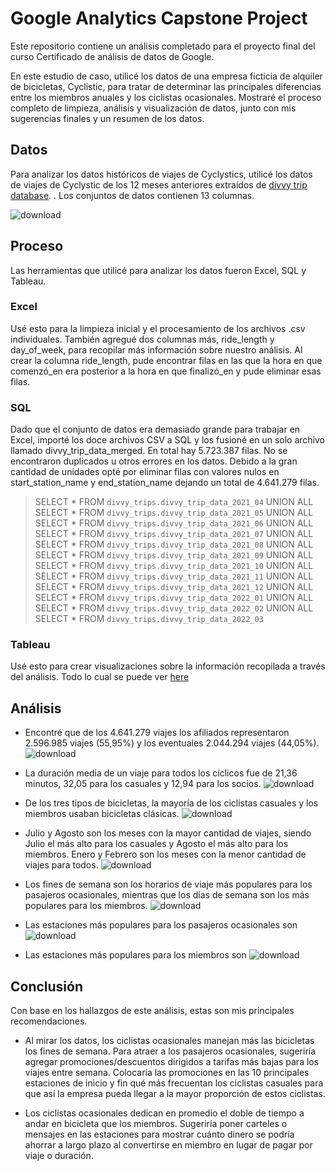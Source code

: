 # Google Analytics Capstone Project

Este repositorio contiene un análisis completado para el proyecto final del curso Certificado de análisis de datos de Google.

En este estudio de caso, utilicé los datos de una empresa ficticia de alquiler de bicicletas, Cyclistic, para tratar de determinar las principales diferencias entre los miembros anuales y los ciclistas ocasionales. Mostraré el proceso completo de limpieza, análisis y visualización de datos, junto con mis sugerencias finales y un resumen de los datos.

## Datos

Para analizar los datos históricos de viajes de Cyclystics, utilicé los datos de viajes de Cyclystic de los 12 meses anteriores extraídos de [divvy trip database](https://divvy-tripdata.s3.amazonaws.com/index.html). . Los conjuntos de datos contienen 13 columnas.

![download](https://user-images.githubusercontent.com/105673465/186822412-807f4511-3e11-40fd-aa87-8970215e2fc0.png)

## Proceso

Las herramientas que utilicé para analizar los datos fueron Excel, SQL y Tableau.

### Excel

Usé esto para la limpieza inicial y el procesamiento de los archivos .csv individuales. También agregué dos columnas más, ride_length y day_of_week, para recopilar más información sobre nuestro análisis. Al crear la columna ride_length, pude encontrar filas en las que la hora en que comenzó_en era posterior a la hora en que finalizó_en y pude eliminar esas filas.

### SQL

Dado que el conjunto de datos era demasiado grande para trabajar en Excel, importé los doce archivos CSV a SQL y los fusioné en un solo archivo llamado divvy_trip_data_merged. En total hay 5.723.387 filas. No se encontraron duplicados u otros errores en los datos. Debido a la gran cantidad de unidades opté por eliminar filas con valores nulos en start_station_name y end_station_name dejando un total de 4.641.279 filas.

>SELECT * 
FROM `divvy_trips.divvy_trip_data_2021_04`
UNION ALL
SELECT * 
FROM `divvy_trips.divvy_trip_data_2021_05`
UNION ALL
SELECT * 
FROM `divvy_trips.divvy_trip_data_2021_06`
UNION ALL
SELECT * 
FROM `divvy_trips.divvy_trip_data_2021_07`
UNION ALL
SELECT * 
FROM `divvy_trips.divvy_trip_data_2021_08`
UNION ALL
SELECT * 
FROM `divvy_trips.divvy_trip_data_2021_09`
UNION ALL
SELECT * 
FROM `divvy_trips.divvy_trip_data_2021_10`
UNION ALL
SELECT * 
FROM `divvy_trips.divvy_trip_data_2021_11`
UNION ALL
SELECT * 
FROM `divvy_trips.divvy_trip_data_2021_12`
UNION ALL
SELECT * 
FROM `divvy_trips.divvy_trip_data_2022_01`
UNION ALL
SELECT * 
FROM `divvy_trips.divvy_trip_data_2022_02`
UNION ALL
SELECT * 
FROM `divvy_trips.divvy_trip_data_2022_03`

### Tableau

Usé esto para crear visualizaciones sobre la información recopilada a través del análisis. Todo lo cual se puede ver [here](https://public.tableau.com/app/profile/gonzalo.chimal/viz/Caso1Google-Cyclistic/AverageRideLengthMonth)

## Análisis

* Encontré que de los 4.641.279 viajes los afiliados representaron 2.596.985 viajes (55,95%) y los eventuales 2.044.294 viajes (44,05%).
![download](https://user-images.githubusercontent.com/105673465/186812991-fc5c8fc9-ad9f-4e58-8a19-3c27600b3a1c.png)

* La duración media de un viaje para todos los cíclicos fue de 21,36 minutos, 32,05 para los casuales y 12,94 para los socios.
![download](https://user-images.githubusercontent.com/105673465/186813008-04f72dd0-b3c8-4432-9889-70aadcfa203c.png)

* De los tres tipos de bicicletas, la mayoría de los ciclistas casuales y los miembros usaban bicicletas clásicas.
![download](https://user-images.githubusercontent.com/105673465/186813027-b84d373e-d46b-4f55-822e-1024b63930de.png)

* Julio y Agosto son los meses con la mayor cantidad de viajes, siendo Julio el más alto para los casuales y Agosto el más alto para los miembros. Enero y Febrero son los meses con la menor cantidad de viajes para todos.
![download](https://user-images.githubusercontent.com/105673465/186813055-8d4505bb-1137-419c-be05-7dde5611a769.png)

* Los fines de semana son los horarios de viaje más populares para los pasajeros ocasionales, mientras que los días de semana son los más populares para los miembros.
![download](https://user-images.githubusercontent.com/105673465/186813067-70ddd363-a843-4af5-9b05-8f4bd9a7c3e9.png)

* Las estaciones más populares para los pasajeros ocasionales son 
![download](https://user-images.githubusercontent.com/105673465/186812667-df1ffd17-e27c-489c-a912-fff61c3a36bd.png)

* Las estaciones más populares para los miembros son
![download](https://user-images.githubusercontent.com/105673465/186812732-ee250cdb-d4df-4dc9-9ce8-b8f9802026c7.png)


## Conclusión

Con base en los hallazgos de este análisis, estas son mis principales recomendaciones.

* Al mirar los datos, los ciclistas ocasionales manejan más las bicicletas los fines de semana. Para atraer a los pasajeros ocasionales, sugeriría agregar promociones/descuentos dirigidos a tarifas más bajas para los viajes entre semana. Colocaría las promociones en las 10 principales estaciones de inicio y fin qué más frecuentan los ciclistas casuales para que así la empresa pueda llegar a la mayor proporción de estos ciclistas.

* Los ciclistas ocasionales dedican en promedio el doble de tiempo a andar en bicicleta que los miembros. Sugeriría poner carteles o mensajes en las estaciones para mostrar cuánto dinero se podría ahorrar a largo plazo al convertirse en miembro en lugar de pagar por viaje o duración.
